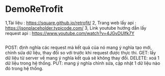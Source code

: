 # DemoReTrofit
1,Tài liệu : https://square.github.io/retrofit/
2, Trang web lấy api : https://jsonplaceholder.typicode.com/
3, Link youtube hướng dẫn lấy request api : https://www.youtube.com/watch?v=4JGvDUlfk7Y

## 
POST: định nghĩa các request mà kết quả của nó mang ý nghĩa tạo mới, chỉnh sửa dữ liệu, thay đổi so với trước khi request được thực thi.
GET: lấy dữ liệu từ server về mang ý nghĩa kết quả sẽ không thay đổi.
DELETE: xoá 1 dữ liệu trong hệ thống.
PUT: mang ý nghĩa chỉnh sửa, cập nhật 1 dữ liệu nào đó trong hệ thống.
